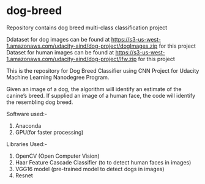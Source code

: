 # dog-breed
Repository contains dog breed multi-class classification project

Ddataset for dog images can be found at https://s3-us-west-1.amazonaws.com/udacity-aind/dog-project/dogImages.zip for this project
Dataset for human images can be found at https://s3-us-west-1.amazonaws.com/udacity-aind/dog-project/lfw.zip for this project

This is the repository for Dog Breed Classifier using CNN Project for Udacity Machine Learning Nanodegree Program.

Given an image of a dog, the algorithm will identify an estimate of the canine’s breed. If supplied an image of a human face, the code will identify the resembling dog breed.

Software used:-
1. Anaconda
2. GPU(for faster processing)

Libraries Used:-
1. OpenCV (Open Computer Vision)
2. Haar Feature Cascade Classifier (to  to detect human faces in images)
3. VGG16 model (pre-trained model to detect dogs in images)
4. Resnet
